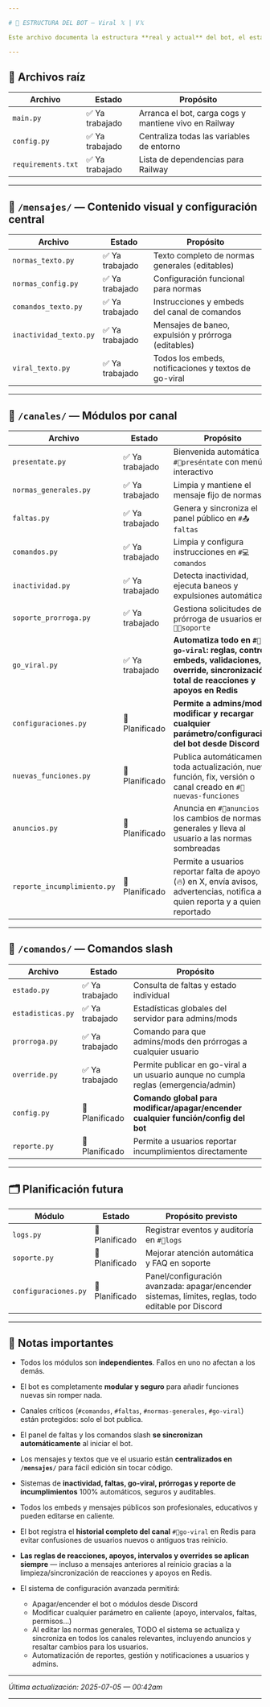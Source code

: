 ```yaml
---

# 📁 ESTRUCTURA DEL BOT — Viral 𝕏 | V𝕏

Este archivo documenta la estructura **real y actual** del bot, el estado de cada módulo y su propósito. Incluye automatización avanzada y funciones adaptativas. El diseño es modular, seguro, escalable y permite configuración integral desde Discord.

---
```


## 📂 Archivos raíz

| Archivo            | Estado         | Propósito                                             |
| ------------------ | -------------- | ----------------------------------------------------- |
| `main.py`          | ✅ Ya trabajado | Arranca el bot, carga cogs y mantiene vivo en Railway |
| `config.py`        | ✅ Ya trabajado | Centraliza todas las variables de entorno             |
| `requirements.txt` | ✅ Ya trabajado | Lista de dependencias para Railway                    |

---

## 📂 `/mensajes/` — Contenido visual y configuración central

| Archivo                | Estado         | Propósito                                             |
| ---------------------- | -------------- | ----------------------------------------------------- |
| `normas_texto.py`      | ✅ Ya trabajado | Texto completo de normas generales (editables)        |
| `normas_config.py`     | ✅ Ya trabajado | Configuración funcional para normas                   |
| `comandos_texto.py`    | ✅ Ya trabajado | Instrucciones y embeds del canal de comandos          |
| `inactividad_texto.py` | ✅ Ya trabajado | Mensajes de baneo, expulsión y prórroga (editables)   |
| `viral_texto.py`       | ✅ Ya trabajado | Todos los embeds, notificaciones y textos de go-viral |

---

## 📂 `/canales/` — Módulos por canal

| Archivo                     | Estado         | Propósito                                                                                                                                   |
| --------------------------- | -------------- | ------------------------------------------------------------------------------------------------------------------------------------------- |
| `presentate.py`             | ✅ Ya trabajado | Bienvenida automática en `#👋preséntate` con menú interactivo                                                                               |
| `normas_generales.py`       | ✅ Ya trabajado | Limpia y mantiene el mensaje fijo de normas                                                                                                 |
| `faltas.py`                 | ✅ Ya trabajado | Genera y sincroniza el panel público en `#📤faltas`                                                                                         |
| `comandos.py`               | ✅ Ya trabajado | Limpia y configura instrucciones en `#💻comandos`                                                                                           |
| `inactividad.py`            | ✅ Ya trabajado | Detecta inactividad, ejecuta baneos y expulsiones automáticas                                                                               |
| `soporte_prorroga.py`       | ✅ Ya trabajado | Gestiona solicitudes de prórroga de usuarios en `#👨🔧soporte`                                                                              |
| `go_viral.py`               | ✅ Ya trabajado | **Automatiza todo en `#🧵go-viral`: reglas, control, embeds, validaciones, override, sincronización total de reacciones y apoyos en Redis** |
| `configuraciones.py`        | 🧠 Planificado | **Permite a admins/mods modificar y recargar cualquier parámetro/configuración del bot desde Discord**                                      |
| `nuevas_funciones.py`       | 🧠 Planificado | Publica automáticamente toda actualización, nueva función, fix, versión o canal creado en `#🚀nuevas-funciones`                             |
| `anuncios.py`               | 🧠 Planificado | Anuncia en `#📣anuncios` los cambios de normas generales y lleva al usuario a las normas sombreadas                                         |
| `reporte_incumplimiento.py` | 🧠 Planificado | Permite a usuarios reportar falta de apoyo (🔥) en X, envía avisos, advertencias, notifica a quien reporta y a quien es reportado           |

---

## 📂 `/comandos/` — Comandos slash

| Archivo           | Estado         | Propósito                                                                            |
| ----------------- | -------------- | ------------------------------------------------------------------------------------ |
| `estado.py`       | ✅ Ya trabajado | Consulta de faltas y estado individual                                               |
| `estadisticas.py` | ✅ Ya trabajado | Estadísticas globales del servidor para admins/mods                                  |
| `prorroga.py`     | ✅ Ya trabajado | Comando para que admins/mods den prórrogas a cualquier usuario                       |
| `override.py`     | ✅ Ya trabajado | Permite publicar en go-viral a un usuario aunque no cumpla reglas (emergencia/admin) |
| `config.py`       | 🧠 Planificado | **Comando global para modificar/apagar/encender cualquier función/config del bot**   |
| `reporte.py`      | 🧠 Planificado | Permite a usuarios reportar incumplimientos directamente                             |

---

## 🗂️ Planificación futura

| Módulo               | Estado         | Propósito previsto                                                                                 |
| -------------------- | -------------- | -------------------------------------------------------------------------------------------------- |
| `logs.py`            | 🧠 Planificado | Registrar eventos y auditoría en `#📝logs`                                                         |
| `soporte.py`         | 🧠 Planificado | Mejorar atención automática y FAQ en soporte                                                       |
| `configuraciones.py` | 🧠 Planificado | Panel/configuración avanzada: apagar/encender sistemas, límites, reglas, todo editable por Discord |

---

## 🧠 Notas importantes

* Todos los módulos son **independientes**. Fallos en uno no afectan a los demás.
* El bot es completamente **modular y seguro** para añadir funciones nuevas sin romper nada.
* Canales críticos (`#comandos`, `#faltas`, `#normas-generales`, `#go-viral`) están protegidos: solo el bot publica.
* El panel de faltas y los comandos slash **se sincronizan automáticamente** al iniciar el bot.
* Los mensajes y textos que ve el usuario están **centralizados en `/mensajes/`** para fácil edición sin tocar código.
* Sistemas de **inactividad, faltas, go-viral, prórrogas y reporte de incumplimientos** 100% automáticos, seguros y auditables.
* Todos los embeds y mensajes públicos son profesionales, educativos y pueden editarse en caliente.
* El bot registra el **historial completo del canal** `#🧵go-viral` en Redis para evitar confusiones de usuarios nuevos o antiguos tras reinicio.
* **Las reglas de reacciones, apoyos, intervalos y overrides se aplican siempre** — incluso a mensajes anteriores al reinicio gracias a la limpieza/sincronización de reacciones y apoyos en Redis.
* El sistema de configuración avanzada permitirá:

  * Apagar/encender el bot o módulos desde Discord
  * Modificar cualquier parámetro en caliente (apoyo, intervalos, faltas, permisos…)
  * Al editar las normas generales, TODO el sistema se actualiza y sincroniza en todos los canales relevantes, incluyendo anuncios y resaltar cambios para los usuarios.
  * Automatización de reportes, gestión y notificaciones a usuarios y admins.

---

*Última actualización: 2025-07-05 — 00:42am*

---

